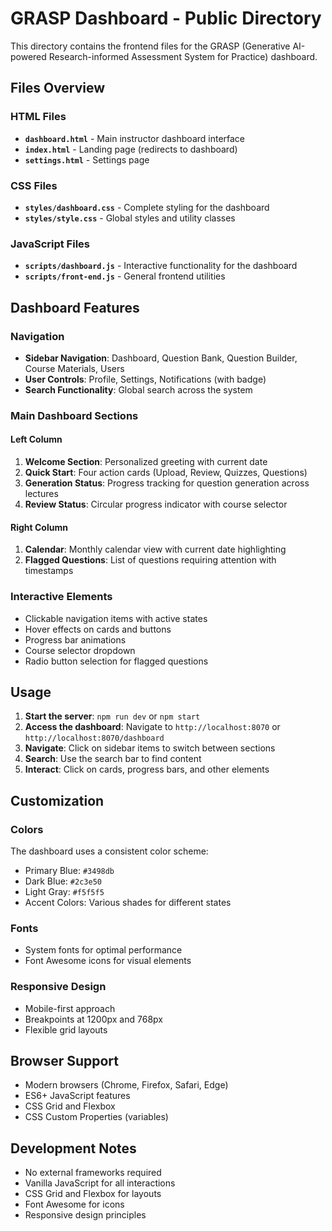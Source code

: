 # GRASP Dashboard - Public Directory

This directory contains the frontend files for the GRASP (Generative AI-powered Research-informed Assessment System for Practice) dashboard.

## Files Overview

### HTML Files

- **`dashboard.html`** - Main instructor dashboard interface
- **`index.html`** - Landing page (redirects to dashboard)
- **`settings.html`** - Settings page

### CSS Files

- **`styles/dashboard.css`** - Complete styling for the dashboard
- **`styles/style.css`** - Global styles and utility classes

### JavaScript Files

- **`scripts/dashboard.js`** - Interactive functionality for the dashboard
- **`scripts/front-end.js`** - General frontend utilities

## Dashboard Features

### Navigation

- **Sidebar Navigation**: Dashboard, Question Bank, Question Builder, Course Materials, Users
- **User Controls**: Profile, Settings, Notifications (with badge)
- **Search Functionality**: Global search across the system

### Main Dashboard Sections

#### Left Column

1. **Welcome Section**: Personalized greeting with current date
2. **Quick Start**: Four action cards (Upload, Review, Quizzes, Questions)
3. **Generation Status**: Progress tracking for question generation across lectures
4. **Review Status**: Circular progress indicator with course selector

#### Right Column

1. **Calendar**: Monthly calendar view with current date highlighting
2. **Flagged Questions**: List of questions requiring attention with timestamps

### Interactive Elements

- Clickable navigation items with active states
- Hover effects on cards and buttons
- Progress bar animations
- Course selector dropdown
- Radio button selection for flagged questions

## Usage

1. **Start the server**: `npm run dev` or `npm start`
2. **Access the dashboard**: Navigate to `http://localhost:8070` or `http://localhost:8070/dashboard`
3. **Navigate**: Click on sidebar items to switch between sections
4. **Search**: Use the search bar to find content
5. **Interact**: Click on cards, progress bars, and other elements

## Customization

### Colors

The dashboard uses a consistent color scheme:

- Primary Blue: `#3498db`
- Dark Blue: `#2c3e50`
- Light Gray: `#f5f5f5`
- Accent Colors: Various shades for different states

### Fonts

- System fonts for optimal performance
- Font Awesome icons for visual elements

### Responsive Design

- Mobile-first approach
- Breakpoints at 1200px and 768px
- Flexible grid layouts

## Browser Support

- Modern browsers (Chrome, Firefox, Safari, Edge)
- ES6+ JavaScript features
- CSS Grid and Flexbox
- CSS Custom Properties (variables)

## Development Notes

- No external frameworks required
- Vanilla JavaScript for all interactions
- CSS Grid and Flexbox for layouts
- Font Awesome for icons
- Responsive design principles
